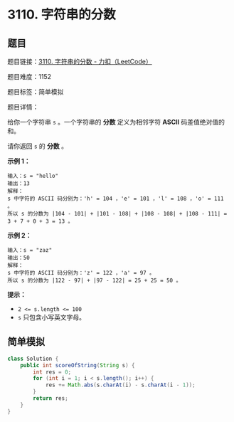 # 3110. 字符串的分数

## 题目

题目链接：[3110. 字符串的分数 - 力扣（LeetCode）](https://leetcode.cn/problems/score-of-a-string/description/)

题目难度：1152

题目标签：简单模拟

题目详情：

给你一个字符串 `s` 。一个字符串的 **分数** 定义为相邻字符 **ASCII** 码差值绝对值的和。

请你返回 `s` 的 **分数** 。

**示例 1：**

``` 
输入：s = "hello"
输出：13
解释：
s 中字符的 ASCII 码分别为：'h' = 104 ，'e' = 101 ，'l' = 108 ，'o' = 111 。
所以 s 的分数为 |104 - 101| + |101 - 108| + |108 - 108| + |108 - 111| = 3 + 7 + 0 + 3 = 13 。
```

**示例 2：**

``` 
输入：s = "zaz"
输出：50
解释：
s 中字符的 ASCII 码分别为：'z' = 122 ，'a' = 97 。
所以 s 的分数为 |122 - 97| + |97 - 122| = 25 + 25 = 50 。
```

**提示：**

- `2 <= s.length <= 100`
- `s` 只包含小写英文字母。



## 简单模拟

``` java
class Solution {
    public int scoreOfString(String s) {
        int res = 0;
        for (int i = 1; i < s.length(); i++) {
            res += Math.abs(s.charAt(i) - s.charAt(i - 1));
        }
        return res;
    }
}
```